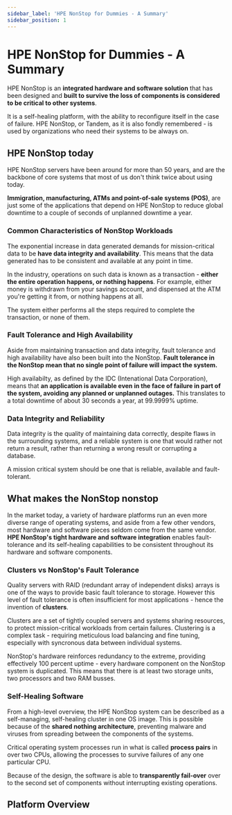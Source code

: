```yaml
---
sidebar_label: 'HPE NonStop for Dummies - A Summary'
sidebar_position: 1
---
```

# HPE NonStop for Dummies - A Summary

HPE NonStop is an **integrated hardware and software solution** that has been designed and **built to survive the loss of components is considered to be critical to other systems**.

It is a self-healing platform, with the ability to reconfigure itself in the case of failure. HPE NonStop, or Tandem, as it is also fondly remembered - is used by organizations who need their systems to be always on.

## HPE NonStop today
HPE NonStop servers have been around for more than 50 years, and are the backbone of core systems that most of us don't think twice about using today.

**Immigration, manufacturing, ATMs and point-of-sale systems (POS)**, are just some of the applications that depend on HPE NonStop to reduce global downtime to a couple of seconds of unplanned downtime a year.

### Common Characteristics of NonStop Workloads
The exponential increase in data generated demands for mission-critical data to be **have data integrity and availability**. This means that the data generated has to be consistent and available at any point in time.

In the industry, operations on such data is known as a transaction - **either the entire operation happens, or nothing happens**. For example, either money is withdrawn from your savings account, and dispensed at the ATM you're getting it from, or nothing happens at all. 

The system either performs all the steps required to complete the transaction, or none of them.

### Fault Tolerance and High Availability
Aside from maintaining transaction and data integrity, fault tolerance and high availability have also been built into the NonStop. **Fault tolerance in the NonStop mean that no single point of failure will impact the system.**

High availabilty, as defined by the IDC (Intenational Data Corporation), means that **an application is available even in the face of failure in part of the system, avoiding any planned or unplanned outages.** This translates to a total downtime of about 30 seconds a year, at 99.9999% uptime.

### Data Integrity and Reliability
Data integrity is the quality of maintaining data correctly, despite flaws in the surrounding systems, and a reliable system is one that would rather not return a result, rather than returning a wrong result or corrupting a database.

A mission critical system should be one that is reliable, available and fault-tolerant.


## What makes the NonStop nonstop
In the market today, a variety of hardware platforms run an even more diverse range of operating systems, and aside from a few other vendors, most hardware and software pieces seldom come from the same vendor. **HPE NonStop's tight hardware and software integration** enables fault-tolerance and its self-healing capabilities to be consistent throughout its hardware and software components.

### Clusters vs NonStop's Fault Tolerance 
Quality servers with RAID (redundant array of independent disks) arrays is one of the ways to provide basic fault tolerance to storage. However this level of fault tolerance is often insufficient for most applications - hence the invention of **clusters**. 

Clusters are a set of tightly coupled servers and systems sharing resources, to protect mission-critical workloads from certain failures. Clustering is a complex task - requiring meticulous load balancing and fine tuning, especially with syncronous data between individual systems.

NonStop's hardware reinforces redundancy to the extreme, providing effectively 100 percent uptime - every hardware component on the NonStop system is duplicated. This means that there is at least two storage units, two processors and two RAM busses.

### Self-Healing Software
From a high-level overview, the HPE NonStop system can be described as a self-managing, self-healing cluster in one OS image. This is possible because of the **shared nothing architecture**, preventing malware and viruses from spreading between the components of the systems.

Critical operating system processes run in what is called **process pairs** in over two CPUs, allowing the processes to survive failures of any one particular CPU.

Because of the design, the software is able to **transparently fail-over** over to the second set of components without interrupting existing operations.

## Platform Overview



<!-- 
### TACL: Your Command Interface

Once connected, you'll interact with the system using TACL (Tandem Advanced Command Language). TACL is the primary command-line interface for Guardian.

Here are some basic TACL commands to get you started:

- `LOGON [username]`: Log into the system
- `VOLUME [$disk.subvolume]`: Change the current subvolume
- `FILES`: List files in the current subvolume
- `TYPE`: Display the contents of a file
- `EDIT`: Open the text editor to create or modify files
- `RUN`: Execute a program
- `HELP`: Display help information for commands

### File System Structure

Guardian uses a hierarchical file system structure:

- System: The top level, represented by a backslash ($$
- Volume: A disk or logical partition, e.g., $DATA
- Subvolume: A directory-like structure within a volume
- File: Individual files within a subvolume

A full file name might look like this: \SYSTEM.$DATA.MYSUBVOL.MYFILE

### Process Management

Guardian processes are identified by a process name or a process ID. Use the `STATUS` command to view running processes and the `STOP` command to terminate a process.

### Security

Guardian uses a robust security model. Users are assigned to user groups, and access to files and other system resources is controlled through access control lists (ACLs).

### Developing Applications

For application development, Guardian supports various programming languages, including COBOL, C, C++, and Java. The specific development environment will depend on your chosen language and tools.

### Monitoring and Management

Guardian provides several tools for system monitoring and management:

- Measure: Performance monitoring subsystem
- Pathway: Transaction processing environment
- TMF (Transaction Management Facility): For managing distributed transactions

As you become more familiar with Guardian, you'll discover its powerful features for ensuring high availability, scalability, and data integrity in mission-critical environments.

Remember, this is just a starting point. HPE provides comprehensive documentation and training resources to help you master the NonStop Guardian environment.

### Citations:

[1] https://img1.wsimg.com/blobby/go/9a32841c-0d54-4ad0-8acd-a5b15c41cae1/downloads/jajorogatilaneba.pdf

[2] https://www.hpe.com/us/en/collaterals/collateral.a50005133enw.html

[3] https://gtug.de/Download/Tagungen/2019_05/Bernhard%20-%20GTUG%20May%202019%20final%20external.pdf

[4] https://docs.oracle.com/en/middleware/goldengate/non-stop/12.3.0.1/reference/reference-guide-oracle-goldengate-hp-nonstop-guardian.pdf

[5] http://www.nonstoptools.com/manuals/Guardian-Operations-Guide.pdf -->


<!-- # Getting Started

## Platform
- Logging into the TACL System
- Logging into OSS
- Navigating subsystems
    - File Systems
        - FUP
        - Overview of NonStop DB (Enscribe) - link it below
        - link to the page in documentation
    - Monitoring and System Analytics - MEASURE
    - Subsystem Managements - Subsystem Control Facility (SCF)
    - User Authentication - SAFECOM
    - Containerisation - PATHCOM (referenced later)
- Starting and Stopping Programs

## Database
### SQL/MX
- Logging into CLI
- CRUD
- ACID Properties 
- **WebDBS

### SQL/MP
- Logging into CLI
- CRUD

### Enscribe
- CRUD
- API Based Access - CRUD 
    <!-- - J Toolkit - key seq, queue seq and entry seq - CRUD using Java
    - J Cache -  -->

<!-- ## Middleware
Layer that works between the Database and Platform
- TS/MP (containerisation)
- Java Middleware
- JEE Containers
- TMF


## Development Environment
- NSDEE - language compilers and runtimes
- NSDevEnv (on Cloud)
- NSDevOps -->
